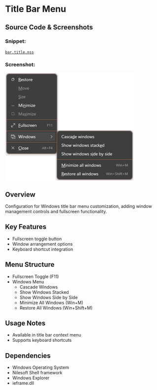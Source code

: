 # Title Bar Menu

## Source Code & Screenshots

### Snippet:
[`bar.title.nss`](/ext.others/bar.title.nss)

### Screenshot:
![Screenshot](/ext.others/bar.title.png)

## Overview
Configuration for Windows title bar menu customization, adding window management controls and fullscreen functionality.

## Key Features
- Fullscreen toggle button
- Window arrangement options
- Keyboard shortcut integration

## Menu Structure
- Fullscreen Toggle (F11)
- Windows Menu
  - Cascade Windows
  - Show Windows Stacked
  - Show Windows Side by Side
  - Minimize All Windows (Win+M)
  - Restore All Windows (Win+Shift+M)

## Usage Notes
- Available in title bar context menu
- Supports keyboard shortcuts

## Dependencies
- Windows Operating System
- Nilesoft Shell framework
- Windows Explorer
- ieframe.dll

